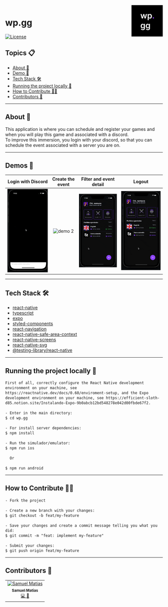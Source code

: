 <img src="docs/assets/logo.png" alt="logo" title="&quot;Pascal&quot;" width="100" align="right" />

# wp.gg

[![License](https://img.shields.io/static/v1?label=license&message=MIT&color=8257E6&labelColor=0A1033)](../LICENSE)

<h2 align="left">Topics 📋</h2>

   <p>
   
   - [About 📖](#about-)
   - [Demo 📱](#demo-)
   - [Tech Stack 🛠️](#tech-stack-%EF%B8%8F)
   - [Running the project locally  🔨](#running-the-project-locally--)
   - [How to Contribute 💪🏾](#how-to-contribute-)
   - [Contributors 🚀](#contributors-)

   </p>

---

<h2 align="left">About 📖</h2>

<p align="left">
    This application is where you can schedule and register your games and when you will play this game and associated with a discord.<br> 
To improve this immersion, you login with your discord, so that you can schedule the event associated with a server you are on.
</p>

---

<h2 align="left">Demos 📱</h2>

|                                      Login with Discord                                      |                                    Create the event                                    |                                        Filter and event detail                                         |                                      Logout                                      |
| :------------------------------------------------------------------------------------------: | :------------------------------------------------------------------------------------: | :----------------------------------------------------------------------------------------------------: | :------------------------------------------------------------------------------: |
| <img alt="demo 1" width="250" title="Demo 1" src="docs/assets/app-login-with-discord.gif" /> | <img alt="demo 2" width="250" title="Demo 2" src="docs/assets/app-create-event.gif" /> | <img alt="demo 3" width="250" title="Demo 3" src="docs/assets/app-filter-and-show-event-detail.gif" /> | <img alt="demo 4" width="250" title="Demo 4" src="docs/assets/app-logout.gif" /> |

---

<h2 align="left">Tech Stack 🛠️</h2>

   <p>

- <a href="https://reactnative.dev/">react-native</a><br>
- <a href="https://www.typescriptlang.org/">typescript</a><br>
- <a href="https://expo.dev/client">expo</a><br>
- <a href="https://styled-components.com/">styled-components</a><br>
- <a href="https://reactnavigation.org/">react-navigation</a><br>
- <a href="https://www.npmjs.com/package/react-native-safe-area-context">react-native-safe-area-context</a><br>
- <a href="https://www.npmjs.com/package/react-native-screens">react-native-screens</a><br>
- <a href="https://www.npmjs.com/package/react-native-svg">react-native-svg</a><br>
- <a href="https://callstack.github.io/react-native-testing-library/">@testing-library/react-native</a><br>
</p>

---

<h2 align="left">Running the project locally  🔨</h2>

```
First of all, correctly configure the React Native development environment on your machine, see https://reactnative.dev/docs/0.60/enviroment-setup, and the Expo development environment on your machine, see https://efficient-sloth-d85.notion.site/Instalando-Expo-9b0abcb12bd548278e042d00fbde67f2.

- Enter in the main directory:
$ cd wp.gg

- For install server dependencies:
$ npm install

- Run the simulador/emulator:
$ npm run ios

  Or

$ npm run android
```

---

<h2 align="left">How to Contribute 💪🏾</h2>

```
- Fork the project

- Create a new branch with your changes:
$ git checkout -b feat/my-feature

- Save your changes and create a commit message telling you what you did:
$ git commit -m "feat: implement my-feature"

- Submit your changes:
$ git push origin feat/my-feature
```

---

<h2 align="left">Contributors 🚀</h2>

<!-- prettier-ignore -->
<table>
  <tr>
    <td align="center"><a href="https://www.samuelematias.com/"><img src="https://avatars.githubusercontent.com/u/5155386?v=4" width="100px;" alt="Samuel Matias"/><br /><sub><b>Samuel Matias</b></sub></a><br /><a href="https://www.linkedin.com/in/samuelematias/"title="Code">💻</a><a href="https://twitter.com/samuelematias"title="Design"> 🎨</a></td></td>
</table>
